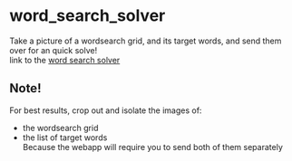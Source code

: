 # word_search_solver
Take a picture of a wordsearch grid, and its target words, and send them over for an quick solve! <br>
link to the [word search solver](https://colab.research.google.com/drive/1PqHxK0lTmJVLkC0IFVxGRHJGdHlXvwg4?usp=sharing)

## Note!
For best results, crop out and isolate the images of: <br>
- the wordsearch grid
- the list of target words <br>
Because the webapp will require you to send both of them separately
